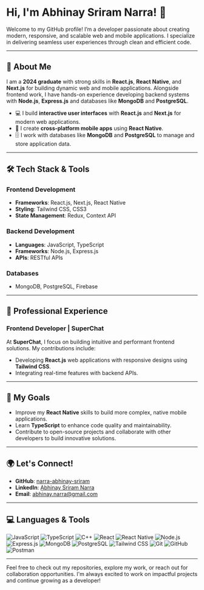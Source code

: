 # Hi, I'm Abhinay Sriram Narra! 👋

Welcome to my GitHub profile! I’m a developer passionate about creating modern, responsive, and scalable web and mobile applications. I specialize in delivering seamless user experiences through clean and efficient code.

---

## 🚀 About Me

I am a **2024 graduate** with strong skills in **React.js**, **React Native**, and **Next.js** for building dynamic web and mobile applications. Alongside frontend work, I have hands-on experience developing backend systems with **Node.js**, **Express.js** and databases like **MongoDB** and **PostgreSQL**.

- 💻 I build **interactive user interfaces** with **React.js** and **Next.js** for modern web applications.
- 📱 I create **cross-platform mobile apps** using **React Native**.
- 🗄️ I work with databases like **MongoDB** and **PostgreSQL** to manage and store application data.

---

## 🛠️ Tech Stack & Tools

### **Frontend Development**
- **Frameworks**: React.js, Next.js, React Native
- **Styling**: Tailwind CSS, CSS3
- **State Management**: Redux, Context API

### **Backend Development**
- **Languages**: JavaScript, TypeScript
- **Frameworks**: Node.js, Express.js
- **APIs**: RESTful APIs

### **Databases**
- MongoDB, PostgreSQL, Firebase

---

## 💼 Professional Experience

### **Frontend Developer** | **SuperChat**  
 
At **SuperChat**, I focus on building intuitive and performant frontend solutions. My contributions include:

- Developing **React.js** web applications with responsive designs using **Tailwind CSS**.
- Integrating real-time features with backend APIs.

---

## 🎯 My Goals

- Improve my **React Native** skills to build more complex, native mobile applications.
- Learn **TypeScript** to enhance code quality and maintainability.
- Contribute to open-source projects and collaborate with other developers to build innovative solutions.

---

## 🌍 Let's Connect!

- **GitHub**: [narra-abhinay-sriram](https://github.com/narra-abhinay-sriram)
- **LinkedIn**: [Abhinay Sriram Narra](http://www.linkedin.com/in/abhinay122)
- **Email**: [abhinay.narra@gmail.com](mailto:abhinay.narra@gmail.com)

---

## 💻 Languages & Tools

![JavaScript](https://img.shields.io/badge/JavaScript-F7DF1E?style=for-the-badge&logo=javascript&logoColor=black)
![TypeScript](https://img.shields.io/badge/TypeScript-3178C6?style=for-the-badge&logo=typescript&logoColor=white)
![C++](https://img.shields.io/badge/C++-00599C?style=for-the-badge&logo=cplusplus&logoColor=white)
![React](https://img.shields.io/badge/React-61DAFB?style=for-the-badge&logo=react&logoColor=white)
![React Native](https://img.shields.io/badge/React_Native-61DAFB?style=for-the-badge&logo=react&logoColor=white)
![Node.js](https://img.shields.io/badge/Node.js-339933?style=for-the-badge&logo=node.js&logoColor=white)
![Express.js](https://img.shields.io/badge/Express.js-000000?style=for-the-badge&logo=express&logoColor=white)
![MongoDB](https://img.shields.io/badge/MongoDB-47A248?style=for-the-badge&logo=mongodb&logoColor=white)
![PostgreSQL](https://img.shields.io/badge/PostgreSQL-336791?style=for-the-badge&logo=postgresql&logoColor=white)
![Tailwind CSS](https://img.shields.io/badge/Tailwind_CSS-38B2AC?style=for-the-badge&logo=tailwindcss&logoColor=white)
![Git](https://img.shields.io/badge/Git-F05032?style=for-the-badge&logo=git&logoColor=white)
![GitHub](https://img.shields.io/badge/GitHub-181717?style=for-the-badge&logo=github&logoColor=white)
![Postman](https://img.shields.io/badge/Postman-FF6C37?style=for-the-badge&logo=postman&logoColor=white)

---

Feel free to check out my repositories, explore my work, or reach out for collaboration opportunities. I'm always excited to work on impactful projects and continue growing as a developer!

